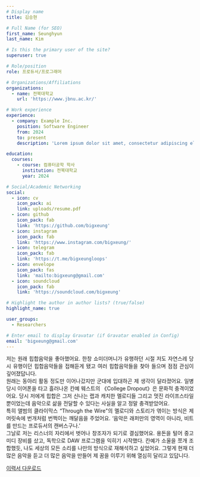 ```yaml
---
# Display name
title: 김승현

# Full Name (for SEO)
first_name: Seunghyun
last_name: Kim

# Is this the primary user of the site?
superuser: true

# Role/position
role: 프로듀서/프로그래머

# Organizations/Affiliations
organizations:
  - name: 전북대학교
    url: 'https://www.jbnu.ac.kr/'

# Work experience
experience:
  - company: Example Inc.
    position: Software Engineer
    from: 2024
    to: present
    description: 'Lorem ipsum dolor sit amet, consectetur adipiscing elit. Sed neque elit, tristique placerat feugiat ac, facilisis vitae arcu. Proin eget egestas augue. Praesent ut sem nec arcu pellentesque aliquet. Duis dapibus diam vel metus tempus vulputate.'

education:
  courses:
    - course: 컴퓨터공학 학사
      institution: 전북대학교
      year: 2024

# Social/Academic Networking
social:
  - icon: cv
    icon_pack: ai
    link: uploads/resume.pdf
  - icon: github
    icon_pack: fab
    link: 'https://github.com/bigxeung'
  - icon: instagram
    icon_pack: fab
    link: 'https://www.instagram.com/bigxeung/'
  - icon: telegram
    icon_pack: fab
    link: 'https://t.me/bigxeungloops'
  - icon: envelope
    icon_pack: fas
    link: 'mailto:bigxeung@gmail.com'
  - icon: soundcloud
    icon_pack: fab
    link: 'https://soundcloud.com/bigxeung'

# Highlight the author in author lists? (true/false)
highlight_name: true

user_groups:
  - Researchers

# Enter email to display Gravatar (if Gravatar enabled in Config)
email: 'bigxeung@gmail.com'
---
```


<div style="text-align: justify;">저는 원래 힙합음악을 좋아했어요. 한창 쇼미더머니가 유행하던 시절 저도 자연스레 당시 유행이던 힙합음악들을 접해듣게 됐고 여러 힙합음악들을 찾아 들으며 점점 관심이 깊어졌답니다.</div>

<div style="text-align: justify;">원래는 동아리 활동 정도만 이어나갔지만 군대에 입대하곤 제 생각이 달라졌어요. 일병 당시 이어폰을 타고 흘러나온 칸예 웨스트의 《College Dropout》은 문화적 충격이었어요. 당시 저에게 힙합은 그저 신나는 랩과 캐치한 멜로디들 그리고 멋진 라이프스타일 뿐이었는데 음악으로 삶을 전달할 수 있다는 사실을 알고 정말 충격받았어요.</div>

<div style="text-align: justify;">특히 앨범의 클라이막스 “Through the Wire"의 멜로디와 스토리가 엮이는 방식은 제 머릿속에 번개처럼 번쩍이는 깨달음을 주었어요. ‘음악은 래퍼만의 영역이 아니라, 비트를 만드는 프로듀서의 캔버스구나.’</div>

<div style="text-align: justify;">그날로 저는 리스너의 자리에서 벗어나 창조자가 되기로 결심했어요. 용돈을 털어 중고 미디 장비를 샀고, 독학으로 DAW 프로그램을 익히기 시작했다. 칸예가 소울을 쪼개 조합했듯, 나도 세상의 모든 소리를 나만의 방식으로 재해석하고 싶었어요. 그렇게 현재 더 많은 음악을 듣고 더 많은 음악을 만들어 제 꿈을 이루기 위해 열심히 달리고 있답니다.</div>

<a href="/uploads/resume.pdf" class="btn btn-primary" target="_blank" rel="noopener"><i class="fas fa-download"></i> 이력서 다운로드</a>
